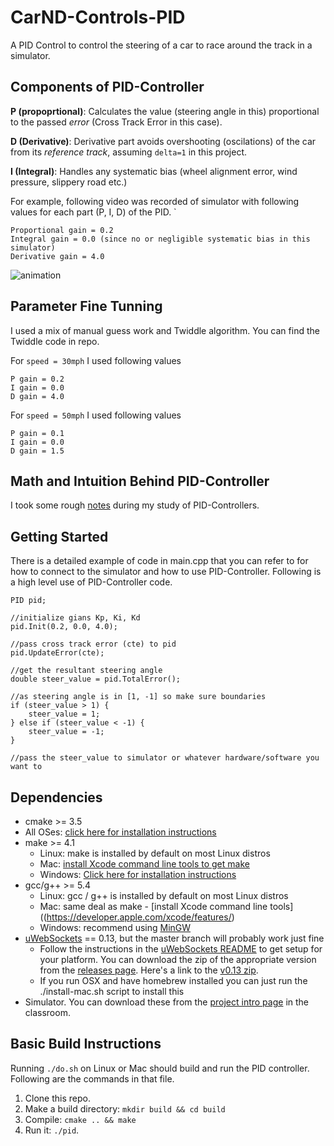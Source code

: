 # CarND-Controls-PID
A PID Control to control the steering of a car to race around the track in a simulator. 

## Components of PID-Controller

**P (propoprtional)**: Calculates the value (steering angle in this) proportional to the passed _error_ (Cross Track Error in this case).

**D (Derivative)**: Derivative part avoids overshooting (oscilations) of the car from its _reference track_, assuming `delta=1` in this project.

**I (Integral)**: Handles any systematic bias (wheel alignment error, wind pressure, slippery road etc.)

For example, following video was recorded of simulator with following values for each part (P, I, D) of the PID.
`
```
Proportional gain = 0.2
Integral gain = 0.0 (since no or negligible systematic bias in this simulator)
Derivative gain = 4.0
```

![animation](visualization/animated.gif)


## Parameter Fine Tunning

I used a mix of manual guess work and Twiddle algorithm. You can find the Twiddle code in repo.

For `speed = 30mph` I used following values
```
P gain = 0.2
I gain = 0.0
D gain = 4.0
```

For `speed = 50mph` I used following values
```
P gain = 0.1
I gain = 0.0
D gain = 1.5
```

## Math and Intuition Behind PID-Controller

I took some rough [notes](https://drive.google.com/open?id=0Bxv9kPZMr-zbR3Y2ZVJNNHdfdGs) during my study of PID-Controllers.

## Getting Started

There is a detailed example of code in main.cpp that you can refer to for how to connect to the simulator and how to use PID-Controller. Following is a high level use of PID-Controller code.

```
PID pid;

//initialize gians Kp, Ki, Kd
pid.Init(0.2, 0.0, 4.0);

//pass cross track error (cte) to pid
pid.UpdateError(cte);

//get the resultant steering angle
double steer_value = pid.TotalError();

//as steering angle is in [1, -1] so make sure boundaries 
if (steer_value > 1) {
    steer_value = 1;
} else if (steer_value < -1) {
    steer_value = -1;
}

//pass the steer_value to simulator or whatever hardware/software you want to
```


## Dependencies

* cmake >= 3.5
 * All OSes: [click here for installation instructions](https://cmake.org/install/)
* make >= 4.1
  * Linux: make is installed by default on most Linux distros
  * Mac: [install Xcode command line tools to get make](https://developer.apple.com/xcode/features/)
  * Windows: [Click here for installation instructions](http://gnuwin32.sourceforge.net/packages/make.htm)
* gcc/g++ >= 5.4
  * Linux: gcc / g++ is installed by default on most Linux distros
  * Mac: same deal as make - [install Xcode command line tools]((https://developer.apple.com/xcode/features/)
  * Windows: recommend using [MinGW](http://www.mingw.org/)
* [uWebSockets](https://github.com/uWebSockets/uWebSockets) == 0.13, but the master branch will probably work just fine
  * Follow the instructions in the [uWebSockets README](https://github.com/uWebSockets/uWebSockets/blob/master/README.md) to get setup for your platform. You can download the zip of the appropriate version from the [releases page](https://github.com/uWebSockets/uWebSockets/releases). Here's a link to the [v0.13 zip](https://github.com/uWebSockets/uWebSockets/archive/v0.13.0.zip).
  * If you run OSX and have homebrew installed you can just run the ./install-mac.sh script to install this
* Simulator. You can download these from the [project intro page](https://github.com/udacity/CarND-PID-Control-Project/releases) in the classroom.

## Basic Build Instructions

Running `./do.sh` on Linux or Mac should build and run the PID controller. Following are the commands in that file. 

1. Clone this repo.
2. Make a build directory: `mkdir build && cd build`
3. Compile: `cmake .. && make`
4. Run it: `./pid`. 


